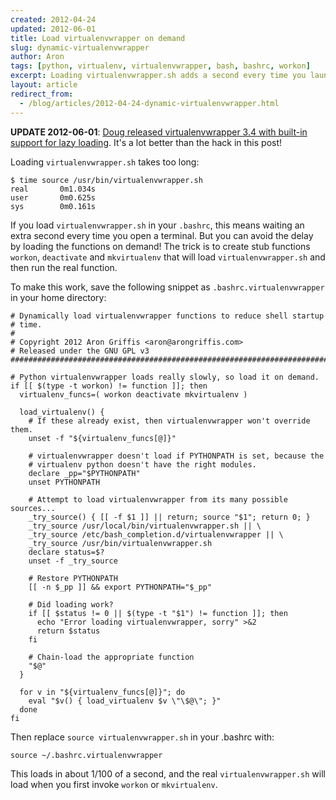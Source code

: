 ```yaml
---
created: 2012-04-24
updated: 2012-06-01
title: Load virtualenvwrapper on demand
slug: dynamic-virtualenvwrapper
author: Aron
tags: [python, virtualenv, virtualenvwrapper, bash, bashrc, workon]
excerpt: Loading virtualenvwrapper.sh adds a second every time you launch a shell. Get that second back!
layout: article
redirect_from:
  - /blog/articles/2012-04-24-dynamic-virtualenvwrapper.html
---
```


**UPDATE 2012-06-01**: [Doug released virtualenvwrapper 3.4 with
built-in support for lazy loading](http://virtualenvwrapper.readthedocs.org/en/latest/install.html#install-lazy-loader).
It's a lot better than the hack in this post! 

Loading `virtualenvwrapper.sh` takes too long:

    $ time source /usr/bin/virtualenvwrapper.sh
    real       0m1.034s
    user       0m0.625s
    sys        0m0.161s

If you load `virtualenvwrapper.sh` in your `.bashrc`, this means waiting an
extra second every time you open a terminal. But you can avoid the delay by
loading the functions on demand! The trick is to create stub functions
`workon`, `deactivate` and `mkvirtualenv` that will load
`virtualenvwrapper.sh` and then run the real function.

To make this work, save the following snippet as
`.bashrc.virtualenvwrapper` in your home directory:

<!-- script src="https://gist.github.com/2481292.js?file=gistfile1.sh"></script -->

    # Dynamically load virtualenvwrapper functions to reduce shell startup
    # time.
    #
    # Copyright 2012 Aron Griffis <aron@arongriffis.com>
    # Released under the GNU GPL v3
    ####################################################################### 
    
    # Python virtualenvwrapper loads really slowly, so load it on demand.
    if [[ $(type -t workon) != function ]]; then
      virtualenv_funcs=( workon deactivate mkvirtualenv )
    
      load_virtualenv() {
        # If these already exist, then virtualenvwrapper won't override them.
        unset -f "${virtualenv_funcs[@]}"
    
        # virtualenvwrapper doesn't load if PYTHONPATH is set, because the
        # virtualenv python doesn't have the right modules.
        declare _pp="$PYTHONPATH"
        unset PYTHONPATH
    
        # Attempt to load virtualenvwrapper from its many possible sources...
        _try_source() { [[ -f $1 ]] || return; source "$1"; return 0; }
        _try_source /usr/local/bin/virtualenvwrapper.sh || \
        _try_source /etc/bash_completion.d/virtualenvwrapper || \
        _try_source /usr/bin/virtualenvwrapper.sh 
        declare status=$?
        unset -f _try_source
    
        # Restore PYTHONPATH
        [[ -n $_pp ]] && export PYTHONPATH="$_pp"
    
        # Did loading work?
        if [[ $status != 0 || $(type -t "$1") != function ]]; then
          echo "Error loading virtualenvwrapper, sorry" >&2
          return $status
        fi
    
        # Chain-load the appropriate function
        "$@"
      }
    
      for v in "${virtualenv_funcs[@]}"; do
        eval "$v() { load_virtualenv $v \"\$@\"; }"
      done
    fi

Then replace `source virtualenvwrapper.sh` in your .bashrc with:

    source ~/.bashrc.virtualenvwrapper

This loads in about 1/100 of a second, and the real `virtualenvwrapper.sh`
will load when you first invoke `workon` or `mkvirtualenv`.
